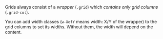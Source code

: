 Grids always consist of a *wrapper* (`.grid`) which *contains only grid columns* (`.grid-col`).

You can add width classes (`w-XofY` means width: X/Y of the wrapper) to the grid columns to set its widths. Without them, the width will depend on the content.
